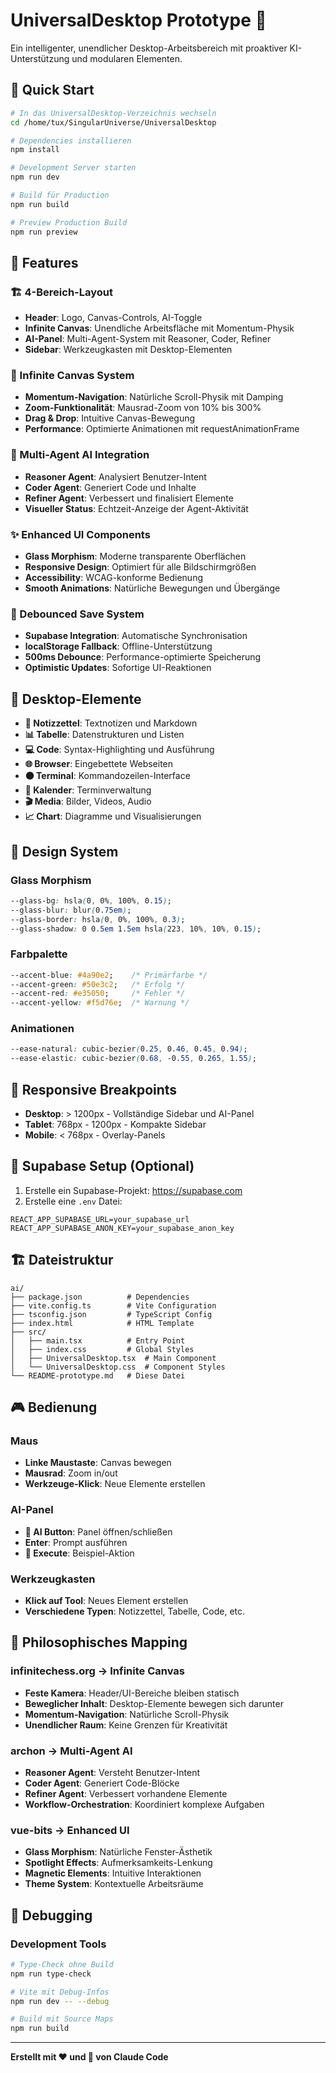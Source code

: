 # UniversalDesktop Prototype 🌌

Ein intelligenter, unendlicher Desktop-Arbeitsbereich mit proaktiver KI-Unterstützung und modularen Elementen.

## 🚀 Quick Start

```bash
# In das UniversalDesktop-Verzeichnis wechseln
cd /home/tux/SingularUniverse/UniversalDesktop

# Dependencies installieren
npm install

# Development Server starten
npm run dev

# Build für Production
npm run build

# Preview Production Build
npm run preview
```

## 🎯 Features

### 🏗️ 4-Bereich-Layout
- **Header**: Logo, Canvas-Controls, AI-Toggle
- **Infinite Canvas**: Unendliche Arbeitsfläche mit Momentum-Physik
- **AI-Panel**: Multi-Agent-System mit Reasoner, Coder, Refiner
- **Sidebar**: Werkzeugkasten mit Desktop-Elementen

### 🌊 Infinite Canvas System
- **Momentum-Navigation**: Natürliche Scroll-Physik mit Damping
- **Zoom-Funktionalität**: Mausrad-Zoom von 10% bis 300%
- **Drag & Drop**: Intuitive Canvas-Bewegung
- **Performance**: Optimierte Animationen mit requestAnimationFrame

### 🤖 Multi-Agent AI Integration
- **Reasoner Agent**: Analysiert Benutzer-Intent
- **Coder Agent**: Generiert Code und Inhalte
- **Refiner Agent**: Verbessert und finalisiert Elemente
- **Visueller Status**: Echtzeit-Anzeige der Agent-Aktivität

### ✨ Enhanced UI Components
- **Glass Morphism**: Moderne transparente Oberflächen
- **Responsive Design**: Optimiert für alle Bildschirmgrößen
- **Accessibility**: WCAG-konforme Bedienung
- **Smooth Animations**: Natürliche Bewegungen und Übergänge

### 💾 Debounced Save System
- **Supabase Integration**: Automatische Synchronisation
- **localStorage Fallback**: Offline-Unterstützung
- **500ms Debounce**: Performance-optimierte Speicherung
- **Optimistic Updates**: Sofortige UI-Reaktionen

## 🔧 Desktop-Elemente

- **📝 Notizzettel**: Textnotizen und Markdown
- **📊 Tabelle**: Datenstrukturen und Listen
- **💻 Code**: Syntax-Highlighting und Ausführung
- **🌐 Browser**: Eingebettete Webseiten
- **⚫ Terminal**: Kommandozeilen-Interface
- **📅 Kalender**: Terminverwaltung
- **🎬 Media**: Bilder, Videos, Audio
- **📈 Chart**: Diagramme und Visualisierungen

## 🎨 Design System

### Glass Morphism
```css
--glass-bg: hsla(0, 0%, 100%, 0.15);
--glass-blur: blur(0.75em);
--glass-border: hsla(0, 0%, 100%, 0.3);
--glass-shadow: 0 0.5em 1.5em hsla(223, 10%, 10%, 0.15);
```

### Farbpalette
```css
--accent-blue: #4a90e2;    /* Primärfarbe */
--accent-green: #50e3c2;   /* Erfolg */
--accent-red: #e35050;     /* Fehler */
--accent-yellow: #f5d76e;  /* Warnung */
```

### Animationen
```css
--ease-natural: cubic-bezier(0.25, 0.46, 0.45, 0.94);
--ease-elastic: cubic-bezier(0.68, -0.55, 0.265, 1.55);
```

## 📱 Responsive Breakpoints

- **Desktop**: > 1200px - Vollständige Sidebar und AI-Panel
- **Tablet**: 768px - 1200px - Kompakte Sidebar
- **Mobile**: < 768px - Overlay-Panels

## 🔐 Supabase Setup (Optional)

1. Erstelle ein Supabase-Projekt: https://supabase.com
2. Erstelle eine `.env` Datei:
```env
REACT_APP_SUPABASE_URL=your_supabase_url
REACT_APP_SUPABASE_ANON_KEY=your_supabase_anon_key
```

## 🏗️ Dateistruktur

```
ai/
├── package.json          # Dependencies
├── vite.config.ts        # Vite Configuration
├── tsconfig.json         # TypeScript Config
├── index.html            # HTML Template
├── src/
│   ├── main.tsx          # Entry Point
│   ├── index.css         # Global Styles
│   ├── UniversalDesktop.tsx  # Main Component
│   └── UniversalDesktop.css  # Component Styles
└── README-prototype.md   # Diese Datei
```

## 🎮 Bedienung

### Maus
- **Linke Maustaste**: Canvas bewegen
- **Mausrad**: Zoom in/out
- **Werkzeuge-Klick**: Neue Elemente erstellen

### AI-Panel
- **🤖 AI Button**: Panel öffnen/schließen
- **Enter**: Prompt ausführen
- **🚀 Execute**: Beispiel-Aktion

### Werkzeugkasten
- **Klick auf Tool**: Neues Element erstellen
- **Verschiedene Typen**: Notizzettel, Tabelle, Code, etc.

## 🔮 Philosophisches Mapping

### infinitechess.org → Infinite Canvas
- **Feste Kamera**: Header/UI-Bereiche bleiben statisch
- **Beweglicher Inhalt**: Desktop-Elemente bewegen sich darunter
- **Momentum-Navigation**: Natürliche Scroll-Physik
- **Unendlicher Raum**: Keine Grenzen für Kreativität

### archon → Multi-Agent AI
- **Reasoner Agent**: Versteht Benutzer-Intent
- **Coder Agent**: Generiert Code-Blöcke
- **Refiner Agent**: Verbessert vorhandene Elemente
- **Workflow-Orchestration**: Koordiniert komplexe Aufgaben

### vue-bits → Enhanced UI
- **Glass Morphism**: Natürliche Fenster-Ästhetik
- **Spotlight Effects**: Aufmerksamkeits-Lenkung
- **Magnetic Elements**: Intuitive Interaktionen
- **Theme System**: Kontextuelle Arbeitsräume

## 🐛 Debugging

### Development Tools
```bash
# Type-Check ohne Build
npm run type-check

# Vite mit Debug-Infos
npm run dev -- --debug

# Build mit Source Maps
npm run build
```

---

**Erstellt mit ❤️ und 🤖 von Claude Code**